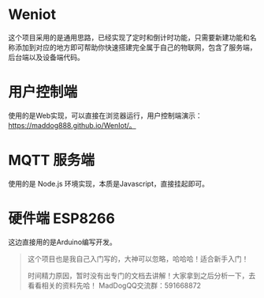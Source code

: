 # Weniot
这个项目采用的是通用思路，已经实现了定时和倒计时功能，只需要新建功能和名称添加到对应的地方即可帮助你快速搭建完全属于自己的物联网，包含了服务端，后台端以及设备端代码。

# 用户控制端
使用的是Web实现，可以直接在浏览器运行，用户控制端演示：https://maddog888.github.io/WenIot/。

# MQTT 服务端
使用的是 Node.js 环境实现，本质是Javascript，直接挂起即可。

# 硬件端 ESP8266
这边直接用的是Arduino编写开发。

> 这个项目也是我自己入门写的，大神可以忽略，哈哈哈！适合新手入门！
>
> 时间精力原因，暂时没有出专门的文档去讲解！大家拿到之后分析一下，去看看相关的资料先哈！
> MadDogQQ交流群：591668872
